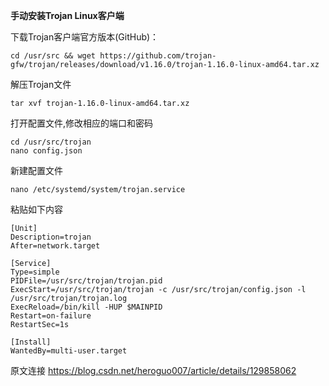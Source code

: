 **手动安装Trojan Linux客户端**

下载Trojan客户端官方版本(GitHub)：

```
cd /usr/src && wget https://github.com/trojan-gfw/trojan/releases/download/v1.16.0/trojan-1.16.0-linux-amd64.tar.xz
```
解压Trojan文件
```
tar xvf trojan-1.16.0-linux-amd64.tar.xz
```
打开配置文件,修改相应的端口和密码
```
cd /usr/src/trojan
nano config.json
```

新建配置文件
```
nano /etc/systemd/system/trojan.service
```

粘贴如下内容

```
[Unit]
Description=trojan
After=network.target

[Service]
Type=simple
PIDFile=/usr/src/trojan/trojan.pid
ExecStart=/usr/src/trojan/trojan -c /usr/src/trojan/config.json -l /usr/src/trojan/trojan.log
ExecReload=/bin/kill -HUP $MAINPID
Restart=on-failure
RestartSec=1s

[Install]
WantedBy=multi-user.target
```

原文连接 https://blog.csdn.net/heroguo007/article/details/129858062
